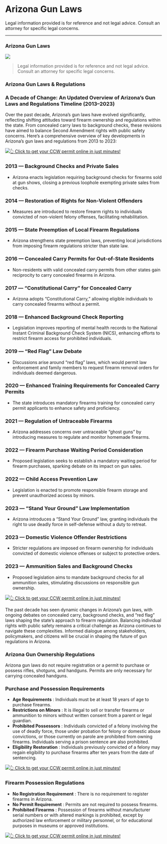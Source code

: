 # Arizona Gun Laws

Legal information provided is for reference and not legal advice. Consult an attorney for specific legal concerns. 

* * *

### Arizona Gun Laws

![](https://cdn-images-1.medium.com/max/1200/1*75yfNaM6Z_NY-r8BQUvzXg.png)

> Legal information provided is for reference and not legal advice. Consult an attorney for specific legal concerns.

### Arizona Gun Laws & Regulations

### A Decade of Change: An Updated Overview of Arizona’s Gun Laws and Regulations Timeline (2013–2023)

Over the past decade, Arizona’s gun laws have evolved significantly, reflecting shifting attitudes toward firearm ownership and regulations within the state. From concealed carry laws to background checks, these revisions have aimed to balance Second Amendment rights with public safety concerns. Here’s a comprehensive overview of key developments in Arizona’s gun laws and regulations from 2013 to 2023:

[![](https://cdn-images-1.medium.com/max/1200/1*aCmvRhaa5Xjz4zDZxHzAjg.png)](https://sndn.toserp.ly/ccw)[👆 Click to get your CCW permit online in just minutes!](https://sndn.toserp.ly/ccw)

### 2013 — Background Checks and Private Sales

  * Arizona enacts legislation requiring background checks for firearms sold at gun shows, closing a previous loophole exempting private sales from checks.



### 2014 — Restoration of Rights for Non-Violent Offenders

  * Measures are introduced to restore firearm rights to individuals convicted of non-violent felony offenses, facilitating rehabilitation.



### 2015 — State Preemption of Local Firearm Regulations

  * Arizona strengthens state preemption laws, preventing local jurisdictions from imposing firearm regulations stricter than state law.



### 2016 — Concealed Carry Permits for Out-of-State Residents

  * Non-residents with valid concealed carry permits from other states gain reciprocity to carry concealed firearms in Arizona.



### 2017 — “Constitutional Carry” for Concealed Carry

  * Arizona adopts “Constitutional Carry,” allowing eligible individuals to carry concealed firearms without a permit.



### 2018 — Enhanced Background Check Reporting

  * Legislation improves reporting of mental health records to the National Instant Criminal Background Check System (NICS), enhancing efforts to restrict firearm access for prohibited individuals.



### 2019 — “Red Flag” Law Debate

  * Discussions arise around “red flag” laws, which would permit law enforcement and family members to request firearm removal orders for individuals deemed dangerous.



### 2020 — Enhanced Training Requirements for Concealed Carry Permits

  * The state introduces mandatory firearms training for concealed carry permit applicants to enhance safety and proficiency.



### 2021 — Regulation of Untraceable Firearms

  * Arizona addresses concerns over untraceable “ghost guns” by introducing measures to regulate and monitor homemade firearms.



### 2022 — Firearm Purchase Waiting Period Consideration

  * Proposed legislation seeks to establish a mandatory waiting period for firearm purchases, sparking debate on its impact on gun sales.



### 2022 — Child Access Prevention Law

  * Legislation is enacted to promote responsible firearm storage and prevent unauthorized access by minors.



### 2023 — “Stand Your Ground” Law Implementation

  * Arizona introduces a “Stand Your Ground” law, granting individuals the right to use deadly force in self-defense without a duty to retreat.



### 2023 — Domestic Violence Offender Restrictions

  * Stricter regulations are imposed on firearm ownership for individuals convicted of domestic violence offenses or subject to protective orders.



### 2023 — Ammunition Sales and Background Checks

  * Proposed legislation aims to mandate background checks for all ammunition sales, stimulating discussions on responsible gun ownership.


[![](https://cdn-images-1.medium.com/max/1200/1*TMCVgNoKp2NAtvLSAMkaJg.png)](https://sndn.toserp.ly/ccw)[👆 Click to get your CCW permit online in just minutes!](https://sndn.toserp.ly/ccw)

The past decade has seen dynamic changes in Arizona’s gun laws, with ongoing debates on concealed carry, background checks, and “red flag” laws shaping the state’s approach to firearm regulation. Balancing individual rights with public safety remains a critical challenge as Arizona continues to navigate these complexities. Informed dialogue among stakeholders, policymakers, and citizens will be crucial in shaping the future of gun regulations in Arizona.

### Arizona Gun Ownership Regulations

Arizona gun laws do not require registration or a permit to purchase or possess rifles, shotguns, and handguns. Permits are only necessary for carrying concealed handguns.

### Purchase and Possession Requirements

  * **Age Requirements** : Individuals must be at least 18 years of age to purchase firearms.
  * **Restrictions on Minors** : It is illegal to sell or transfer firearms or ammunition to minors without written consent from a parent or legal guardian.
  * **Prohibited Possessors** : Individuals convicted of a felony involving the use of deadly force, those under probation for felony or domestic abuse convictions, or those currently on parole are prohibited from owning firearms. Individuals serving a prison sentence are also prohibited.
  * **Eligibility Restoration** : Individuals previously convicted of a felony may regain eligibility to purchase firearms after ten years from the date of sentencing.


[![](https://cdn-images-1.medium.com/max/1200/1*UmVcdbz7GlGdNVJMx2tkag.png)](https://sndn.toserp.ly/ccw)[👆 Click to get your CCW permit online in just minutes!](https://sndn.toserp.ly/ccw)

### Firearm Possession Regulations

  * **No Registration Requirement** : There is no requirement to register firearms in Arizona.
  * **No Permit Requirement** : Permits are not required to possess firearms.
  * **Prohibited Firearms** : Possession of firearms without manufacturer serial numbers or with altered markings is prohibited, except by authorized law enforcement or military personnel, or for educational purposes in museums or approved institutions.



[![](https://cdn-images-1.medium.com/max/2560/1*aCmvRhaa5Xjz4zDZxHzAjg.png)](https://sndn.toserp.ly/ccw)[👆 Click to get your CCW permit online in just minutes!](https://sndn.toserp.ly/ccw)

